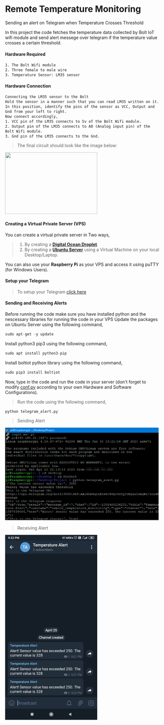 # **Remote Temperature Monitoring** 

Sending an alert on Telegram when Temperature Crosses Threshold

In this project the code fetches the temperature data collected by Bolt IoT wifi module and send alert messege over telegram if the temperature
value crosses a certain threshold.


#### Hardware Required
```
1. The Bolt Wifi module
2. Three female to male wire
3. Temperature Sensor: LM35 sensor
```
#### Hardware Connection
```
Connecting the LM35 sensor to the Bolt
Hold the sensor in a manner such that you can read LM35 written on it.
In this position, identify the pins of the sensor as VCC, Output and Gnd from your left to right.
Now connect accordingly,
1. VCC pin of the LM35 connects to 5v of the Bolt Wifi module.
2. Output pin of the LM35 connects to A0 (Analog input pin) of the Bolt Wifi module.
3. Gnd pin of the LM35 connects to the Gnd.
```
>The final circuit should look like the image below:
<img src="https://github.com/Shubhadeep394/remote-temperature-monitoring/blob/master/images/circuit.JPG" width="300" height="200">

#### Creating a Virtual Private Server (VPS)
You can create a virtual private server in Two ways,
>1. By creating a [**Digital Ocean Droplet**](https://www.youtube.com/watch?v=vqZ7eKM0WS8).
>2. By creating a [**Ubuntu Server**](https://www.youtube.com/watch?v=7QIf4sf6DM0) using a Virtual Machine on your local Desktop/Laptop.

You can also use your **Raspberry Pi** as your VPS and access it using puTTY (for Windows Users).

#### Setup your Telegram
>To setup your Telegram [click here](https://github.com/Shubhadeep394/remote-temperature-monitoring/blob/master/documents/Remote%20Temperature%20Monitoring%20using%20Telegram.pdf)

#### Sending and Receiving Alerts
Before running the code make sure you have installed python and the nescessary libraries for running the code in your VPS
Update the packages on Ubuntu Server using the following command,
```python
sudo apt-get -y update
```
Install python3 pip3 using the following command,
```python
sudo apt install python3-pip
```
Install boltiot python library using the following command,
```python
sudo pip3 install boltiot
```
Now, type in the code and run the code in your server (don't forget to modify [conf.py](https://github.com/Shubhadeep394/remote-temperature-monitoring/blob/master/conf.py) according to your own Hardware and Software Configurations).
>Run the code using the following command,
```python
python telegram_alert.py
```
>Sending Alert
<img src="https://github.com/Shubhadeep394/remote-temperature-monitoring/blob/master/images/sending_alert.png" width="500" height="300">

>Receiving Alert
<img src="https://github.com/Shubhadeep394/remote-temperature-monitoring/blob/master/images/receiving_alert.jpeg" width="300" height="600">
